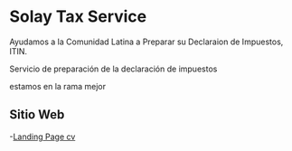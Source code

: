 # Solay Tax Service

Ayudamos a la Comunidad Latina a Preparar su Declaraion de Impuestos, ITIN. 

Servicio de preparación de la declaración de impuestos

estamos en la rama mejor

## Sitio Web

-[Landing Page cv](https://mworkshopz2021.github.io/SolayTaxService/)